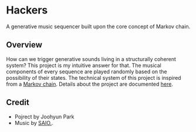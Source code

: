 # Hackers
A generative music sequencer built upon the core concept of Markov chain.

## Overview
How can we trigger generative sounds living in a structurally coherent system? This project is my intuitive answer for that. The musical components of every sequence are played randomly based on the possibility of their states. The technical system of this project is inspired from a [Markov chain](https://en.wikipedia.org/wiki/Markov_chain). Details about the project are documented [here](https://www.parkjoohyun.com/Hackers.html).

## Credit
* Pojrect by Joohyun Park 
* Music by [SAIO.](https://soundcloud.com/saiopark).
